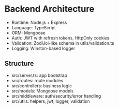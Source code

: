 # Backend Architecture

- Runtime: Node.js + Express
- Language: TypeScript
- ORM: Mongoose
- Auth: JWT with refresh tokens, HttpOnly cookies
- Validation: Zod/Joi-like schema in utils/validation.ts
- Logging: Winston-based logger

## Structure
- src/server.ts: app bootstrap
- src/routes: route modules
- src/controllers: business logic
- src/models: Mongoose models
- src/middleware: auth/security/error handling
- src/utils: helpers, jwt, logger, validation
